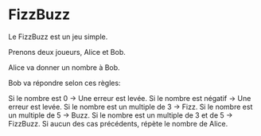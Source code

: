 # FizzBuzz

Le FizzBuzz est un jeu simple.

Prenons deux joueurs, Alice et Bob.

Alice va donner un nombre à Bob.

Bob va répondre selon ces règles:

Si le nombre est 0 -> Une erreur est levée.
Si le nombre est négatif -> Une erreur est levée.
Si le nombre est un multiple de 3 -> Fizz.
Si le nombre est un multiple de 5 -> Buzz.
Si le nombre est un multiple de 3 et de 5 -> FizzBuzz.
Si aucun des cas précédents, répète le nombre de Alice.
